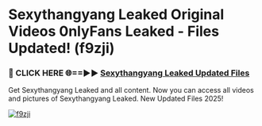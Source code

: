 # Sexythangyang Leaked Original Videos 0nlyFans Leaked - Files Updated! (f9zji)

<h3>🔴 CLICK HERE 🌐==►► <a href="https://tinyurl.com/ms9xzufz" rel="nofollow">Sexythangyang Leaked Updated Files</a></h3>

Get Sexythangyang Leaked and all content. Now you can access all videos and pictures of Sexythangyang Leaked. New Updated Files 2025!

[![f9zji](https://i.imgur.com/PQ7UWWw.gif)](https://tinyurl.com/ms9xzufz)
